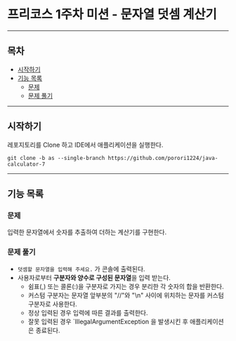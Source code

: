 # 프리코스 1주차 미션 - 문자열 덧셈 계산기

___

## 목차

- [시작하기](#시작하기)
- [기능 목록](#기능-목록)
    - [문제](#문제)
    - [문제 풀기](#문제-풀기)

---

## 시작하기

레포지토리를 Clone 하고 IDE에서 애플리케이션을 실행한다.

``` shell script
git clone -b as --single-branch https://github.com/porori1224/java-calculator-7
```

---

## 기능 목록

### 문제

입력한 문자열에서 숫자를 추출하여 더하는 계산기를 구현한다.

### 문제 풀기

- `덧셈할 문자열을 입력해 주세요.` 가 콘솔에 출력된다.
- 사용자로부터 **구분자와 양수로 구성된 문자열**을 입력 받는다.
    - 쉼표(,) 또는 콜론(:)을 구분자로 가지는 경우 분리한 각 숫자의 합을 반환한다.
    - 커스텀 구분자는 문자열 앞부분의 "//"와 "\n" 사이에 위치하는 문자를 커스텀 구분자로 사용한다.
    - 정상 입력된 경우 입력에 따른 결과를 출력한다.
    - 잘못 입력된 경우 `IllegalArgumentException 을 발생시킨 후 애플리케이션은 종료된다.